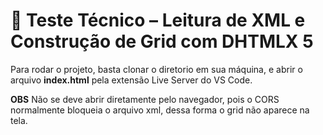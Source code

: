 # **📝 Teste Técnico – Leitura de XML e Construção de Grid com DHTMLX 5**

Para rodar o projeto, basta clonar o diretorio em sua máquina, e abrir o arquivo **index.html** pela extensão Live Server do VS Code.

**OBS** Não se deve abrir diretamente pelo navegador, pois o CORS normalmente bloqueia o arquivo xml, dessa forma o grid não aparece na tela.
